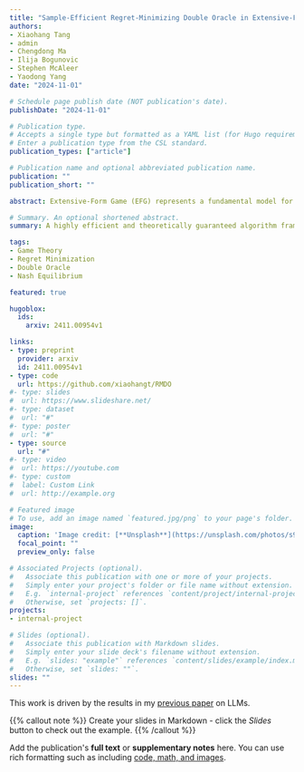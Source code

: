 ```yaml
---
title: "Sample-Efficient Regret-Minimizing Double Oracle in Extensive-Form Games"
authors:
- Xiaohang Tang
- admin
- Chengdong Ma
- Ilija Bogunovic
- Stephen McAleer
- Yaodong Yang
date: "2024-11-01"

# Schedule page publish date (NOT publication's date).
publishDate: "2024-11-01"

# Publication type.
# Accepts a single type but formatted as a YAML list (for Hugo requirements).
# Enter a publication type from the CSL standard.
publication_types: ["article"]

# Publication name and optional abbreviated publication name.
publication: ""
publication_short: ""

abstract: Extensive-Form Game (EFG) represents a fundamental model for analyzing sequential interactions among multiple agents and the primary challenge to solve it lies in mitigating sample complexity. Existing research indicated that Double Oracle (DO) can reduce the sample complexity dependence on the information set number  to the final restricted game size  in solving EFG. This is attributed to the early convergence of full-game Nash Equilibrium (NE) through iteratively solving restricted games. However, we prove that the state-of-the-art Extensive-Form Double Oracle (XDO) exhibits \textit{exponential} sample complexity of , due to its exponentially increasing restricted game expansion frequency. Here we introduce Adaptive Double Oracle (AdaDO) to significantly alleviate sample complexity to \textit{polynomial} by deploying the optimal expansion frequency. Furthermore, to comprehensively study the principles and influencing factors underlying sample complexity, we introduce a novel theoretical framework Regret-Minimizing Double Oracle (RMDO) to provide directions for designing efficient DO algorithms. Empirical results demonstrate that AdaDO attains the more superior approximation of NE with less sample complexity than the strong baselines including Linear CFR, MCCFR and existing DO. Importantly, combining RMDO with warm starting and stochastic regret minimization further improves convergence rate and scalability, thereby paving the way for addressing complex multi-agent tasks.

# Summary. An optional shortened abstract.
summary: A highly efficient and theoretically guaranteed algorithm framework for solving two-player zero-sum games.

tags:
- Game Theory
- Regret Minimization
- Double Oracle
- Nash Equilibrium

featured: true

hugoblox:
  ids:
    arxiv: 2411.00954v1

links:
- type: preprint
  provider: arxiv
  id: 2411.00954v1
- type: code
  url: https://github.com/xiaohangt/RMDO
#- type: slides
#  url: https://www.slideshare.net/
#- type: dataset
#  url: "#"
#- type: poster
#  url: "#"
- type: source
  url: "#"
#- type: video
#  url: https://youtube.com
#- type: custom
#  label: Custom Link
#  url: http://example.org

# Featured image
# To use, add an image named `featured.jpg/png` to your page's folder. 
image:
  caption: 'Image credit: [**Unsplash**](https://unsplash.com/photos/s9CC2SKySJM)'
  focal_point: ""
  preview_only: false

# Associated Projects (optional).
#   Associate this publication with one or more of your projects.
#   Simply enter your project's folder or file name without extension.
#   E.g. `internal-project` references `content/project/internal-project/index.md`.
#   Otherwise, set `projects: []`.
projects:
- internal-project

# Slides (optional).
#   Associate this publication with Markdown slides.
#   Simply enter your slide deck's filename without extension.
#   E.g. `slides: "example"` references `content/slides/example/index.md`.
#   Otherwise, set `slides: ""`.
slides: ""
---
```


This work is driven by the results in my [previous paper](/publications/conference-paper/) on LLMs.

{{% callout note %}}
Create your slides in Markdown - click the *Slides* button to check out the example.
{{% /callout %}}

Add the publication's **full text** or **supplementary notes** here. You can use rich formatting such as including [code, math, and images](https://docs.hugoblox.com/content/writing-markdown-latex/).

